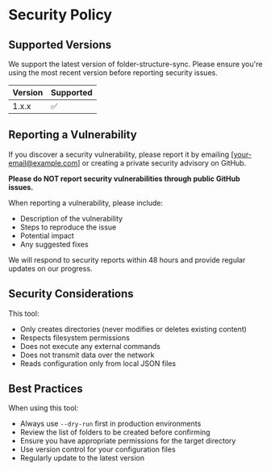 # Security Policy

## Supported Versions

We support the latest version of folder-structure-sync. Please ensure you're using the most recent version before reporting security issues.

| Version | Supported          |
| ------- | ------------------ |
| 1.x.x   | :white_check_mark: |

## Reporting a Vulnerability

If you discover a security vulnerability, please report it by emailing [your-email@example.com] or creating a private security advisory on GitHub.

**Please do NOT report security vulnerabilities through public GitHub issues.**

When reporting a vulnerability, please include:

- Description of the vulnerability
- Steps to reproduce the issue
- Potential impact
- Any suggested fixes

We will respond to security reports within 48 hours and provide regular updates on our progress.

## Security Considerations

This tool:

- Only creates directories (never modifies or deletes existing content)
- Respects filesystem permissions
- Does not execute any external commands
- Does not transmit data over the network
- Reads configuration only from local JSON files

## Best Practices

When using this tool:

- Always use `--dry-run` first in production environments
- Review the list of folders to be created before confirming
- Ensure you have appropriate permissions for the target directory
- Use version control for your configuration files
- Regularly update to the latest version
